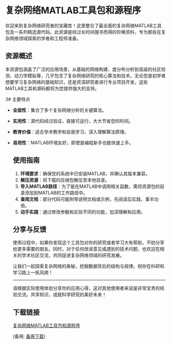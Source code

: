 # 复杂网络MATLAB工具包和源程序

欢迎来到复杂网络研究者的宝藏库！这里整合了最全面的复杂网络MATLAB工具包及一系列精选源代码。此资源是经过长时间搜寻而得的珍稀资料，专为那些在复杂网络领域探索的学者和工程师准备。

## 资源概述

本资源包涵盖了广泛的应用场景，从基础的网络构建、度分布分析到高级的社区检测、动力学模拟等，几乎包含了复杂网络研究的核心算法和技术。无论您是初学者想要学习复杂网络的基础知识，还是资深研究者进行专业项目开发，这些MATLAB工具和源码都将为您提供强大的支持。

3# 主要特点

- **全面性**：集合了多个复杂网络分析的关键算法。
- **实用性**：源代码经过验证，直接可运行，大大节省您的时间。
- **教育价值**：适合学术教学和自我学习，深入理解算法原理。
- **易用性**：MATLAB环境友好，即使是编程新手也能快速上手。

  ## 使用指南

  1. **环境要求**：确保您的系统中已安装MATLAB，并确认其版本兼容。
  2. **解压资源**：将下载的压缩包解压至本地目录。
  3. **导入MATLAB路径**：为了能在MATLAB中调用相关函数，需将资源包的目录添加到MATLAB的工作路径中。
  4. **查阅文档**：部分代码可能附带说明文档或示例，先阅读后实践，事半功倍。
  5. **动手实践**：通过修改参数和实验不同的功能，加深理解和应用。

  ## 分享与反馈

  使用过程中，如果你发现这个工具包对你的研究或者学习大有帮助，不妨分享给更多需要的朋友。同时，对于任何改进意见或遇到的技术问题，也欢迎在相关的学术社区交流，共同促进复杂网络领域的研究发展。

  让我们一起探索复杂网络的奥秘，挖掘数据背后的结构与规律。祝你在科研和学习路上一帆风顺！

  ---

  请根据实际使用体验分享你的应用心得，这对其他使用者来说是非常宝贵的经验交流。共享知识，成就科学研究的美好未来！

  ## 下载链接
  [复杂网络MATLAB工具包和源程序](https://pan.quark.cn/s/36d195fd6668) 

  (备用: [备用下载](https://pan.baidu.com/s/1tT33MyatQbpDpCbu42uHtA?pwd=1234))
